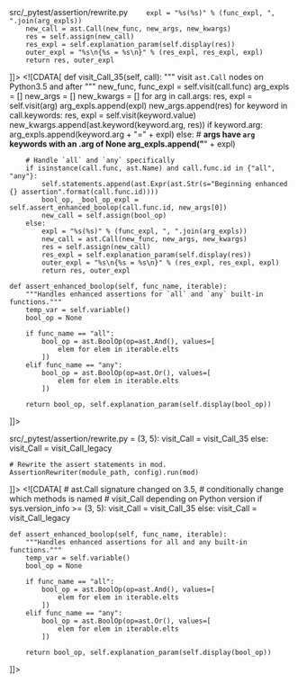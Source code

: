 <change>
<file change-number-for-this-file="1">src/_pytest/assertion/rewrite.py</file>
<original line-count="32" no-ellipsis="true"><![CDATA[
    def visit_Call_35(self, call):
        """
        visit `ast.Call` nodes on Python3.5 and after
        """
        new_func, func_expl = self.visit(call.func)
        arg_expls = []
        new_args = []
        new_kwargs = []
        for arg in call.args:
            res, expl = self.visit(arg)
            arg_expls.append(expl)
            new_args.append(res)
        for keyword in call.keywords:
            res, expl = self.visit(keyword.value)
            new_kwargs.append(ast.keyword(keyword.arg, res))
            if keyword.arg:
                arg_expls.append(keyword.arg + "=" + expl)
            else:  # **args have `arg` keywords with an .arg of None
                arg_expls.append("**" + expl)

        expl = "%s(%s)" % (func_expl, ", ".join(arg_expls))
        new_call = ast.Call(new_func, new_args, new_kwargs)
        res = self.assign(new_call)
        res_expl = self.explanation_param(self.display(res))
        outer_expl = "%s\n{%s = %s\n}" % (res_expl, res_expl, expl)
        return res, outer_expl
]]></original>
<modified no-ellipsis="true"><![CDATA[
    def visit_Call_35(self, call):
        """
        visit `ast.Call` nodes on Python3.5 and after
        """
        new_func, func_expl = self.visit(call.func)
        arg_expls = []
        new_args = []
        new_kwargs = []
        for arg in call.args:
            res, expl = self.visit(arg)
            arg_expls.append(expl)
            new_args.append(res)
        for keyword in call.keywords:
            res, expl = self.visit(keyword.value)
            new_kwargs.append(ast.keyword(keyword.arg, res))
            if keyword.arg:
                arg_expls.append(keyword.arg + "=" + expl)
            else:  # **args have `arg` keywords with an .arg of None
                arg_expls.append("**" + expl)
                
        # Handle `all` and `any` specifically
        if isinstance(call.func, ast.Name) and call.func.id in {"all", "any"}:
            self.statements.append(ast.Expr(ast.Str(s="Beginning enhanced {} assertion".format(call.func.id))))
            bool_op, _bool_op_expl = self.assert_enhanced_boolop(call.func.id, new_args[0])
            new_call = self.assign(bool_op)
        else:
            expl = "%s(%s)" % (func_expl, ", ".join(arg_expls))
            new_call = ast.Call(new_func, new_args, new_kwargs)
            res = self.assign(new_call)
            res_expl = self.explanation_param(self.display(res))
            outer_expl = "%s\n{%s = %s\n}" % (res_expl, res_expl, expl)
            return res, outer_expl
    
    def assert_enhanced_boolop(self, func_name, iterable):
        """Handles enhanced assertions for `all` and `any` built-in functions."""
        temp_var = self.variable()
        bool_op = None
        
        if func_name == "all":
            bool_op = ast.BoolOp(op=ast.And(), values=[
                elem for elem in iterable.elts
            ])
        elif func_name == "any":
            bool_op = ast.BoolOp(op=ast.Or(), values=[
                elem for elem in iterable.elts
            ])

        return bool_op, self.explanation_param(self.display(bool_op))
]]></modified>
</change>

<change>
<file change-number-for-this-file="2">src/_pytest/assertion/rewrite.py</file>
<original line-count="12" no-ellipsis="true"><![CDATA[
    # ast.Call signature changed on 3.5,
    # conditionally change which methods is named
    # visit_Call depending on Python version
    if sys.version_info >= (3, 5):
        visit_Call = visit_Call_35
    else:
        visit_Call = visit_Call_legacy
    
    # Rewrite the assert statements in mod.
    AssertionRewriter(module_path, config).run(mod)
    
]]></original>
<modified no-ellipsis="true"><![CDATA[
    # ast.Call signature changed on 3.5,
    # conditionally change which methods is named
    # visit_Call depending on Python version
    if sys.version_info >= (3, 5):
        visit_Call = visit_Call_35
    else:
        visit_Call = visit_Call_legacy
        
    def assert_enhanced_boolop(self, func_name, iterable):
        """Handles enhanced assertions for all and any built-in functions."""
        temp_var = self.variable()
        bool_op = None
        
        if func_name == "all":
            bool_op = ast.BoolOp(op=ast.And(), values=[
                elem for elem in iterable.elts
            ])
        elif func_name == "any":
            bool_op = ast.BoolOp(op=ast.Or(), values=[
                elem for elem in iterable.elts
            ])

        return bool_op, self.explanation_param(self.display(bool_op))
]]></modified>
</change>
